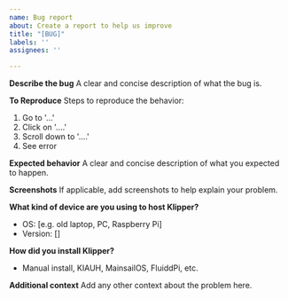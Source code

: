 ```yaml
---
name: Bug report
about: Create a report to help us improve
title: "[BUG]"
labels: ''
assignees: ''

---
```


**Describe the bug**
A clear and concise description of what the bug is.

**To Reproduce**
Steps to reproduce the behavior:
1. Go to '...'
2. Click on '....'
3. Scroll down to '....'
4. See error

**Expected behavior**
A clear and concise description of what you expected to happen.

**Screenshots**
If applicable, add screenshots to help explain your problem.

**What kind of device are you using to host Klipper?**
 - OS: [e.g. old laptop, PC, Raspberry Pi]
 - Version: []

**How did you install Klipper?**
 - Manual install, KIAUH, MainsailOS, FluiddPi, etc.

**Additional context**
Add any other context about the problem here.
